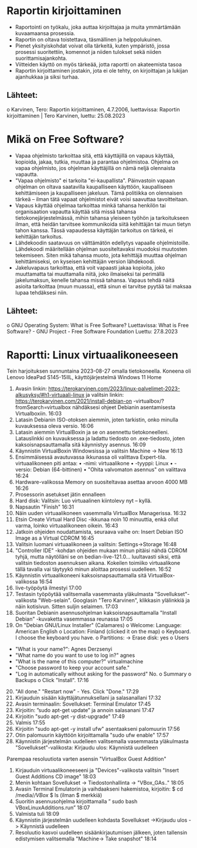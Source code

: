 # Raportin kirjoittaminen

-	Raportointi on työkalu, joka auttaa kirjoittajaa ja muita ymmärtämään kuvaamaansa prosessia.
-	Raportin on oltava toistettava, täsmällinen ja helppolukuinen.
-	Pienet yksityiskohdat voivat olla tärkeitä, kuten ympäristö, jossa prosessi suoritettiin, komennot ja niiden tulokset sekä niiden suorittamisajankohta.
-	Viitteiden käyttö on myös tärkeää, jotta raportti on akateemista tasoa
-	Raportin kirjoittaminen jostakin, jota ei ole tehty, on kirjoittajan ja lukijan ajanhukkaa ja siksi turhaa.
## Lähteet:
o	Karvinen, Tero: Raportin kirjoittaminen, 4.7.2006, luettavissa: Raportin kirjoittaminen | Tero Karvinen, luettu: 25.08.2023

# Mikä on Free Software?

-	Vapaa ohjelmisto tarkoittaa sitä, että käyttäjillä on vapaus käyttää, kopioida, jakaa, tutkia, muuttaa ja parantaa ohjelmistoa. Ohjelma on vapaa ohjelmisto, jos ohjelman käyttäjillä on nämä neljä olennaista vapautta.
-	"Vapaa ohjelmisto" ei tarkoita "ei-kaupallista". Päinvastoin vapaan ohjelman on oltava saatavilla kaupalliseen käyttöön, kaupalliseen kehittämiseen ja kaupalliseen jakeluun. Tämä politiikka on olennaisen tärkeä – ilman tätä vapaat ohjelmistot eivät voisi saavuttaa tavoitteitaan.
-	Vapaus käyttää ohjelmaa tarkoittaa minkä tahansa henkilön tai organisaation vapautta käyttää sitä missä tahansa tietokonejärjestelmässä, mihin tahansa yleiseen työhön ja tarkoitukseen ilman, että heidän tarvitsee kommunikoida siitä kehittäjän tai muun tietyn tahon kanssa. Tässä vapaudessa käyttäjän tarkoitus on tärkeä, ei kehittäjän tarkoitus.
-	Lähdekoodin saatavuus on välttämätön edellytys vapaalle ohjelmistoille. Lähdekoodi määritellään ohjelman suositeltavaksi muodoksi muutosten tekemiseen. Siten mikä tahansa muoto, jota kehittäjä muuttaa ohjelman kehittämiseksi, on kyseisen kehittäjän version lähdekoodi.
-	Jakeluvapaus tarkoittaa, että voit vapaasti jakaa kopioita, joko muuttamatta tai muuttamalla niitä, joko ilmaiseksi tai perimällä jakelumaksun, kenelle tahansa missä tahansa. Vapaus tehdä näitä asioita tarkoittaa (muun muassa), että sinun ei tarvitse pyytää tai maksaa lupaa tehdäksesi niin.
## Lähteet:
o	GNU Operating System: What is Free Software? Luettavissa: What is Free Software? - GNU Project - Free Software Foundation Luettu: 27.8.2023


# Raportti: Linux virtuaalikoneeseen

Tein harjoituksen sunnuntaina 2023-08-27 omalla tietokoneella. 
Koneena oli Lenovo IdeaPad S145-15IIL, käyttöjärjestelmä Windows 11 Home

1.	Avasin linkin: https://terokarvinen.com/2023/linux-palvelimet-2023-alkusyksy/#h1-virtuaali-linux ja valitsin linkin: https://terokarvinen.com/2021/install-debian-on -virtualbox/?fromSearch=virtualbox nähdäksesi ohjeet Debianin asentamisesta Virtualboxiin.
16:03
2.	Latasin Debianin ISO-otoksen aiemmin, joten tarkistin, onko minulla kuvauksessa oleva versio.
16:06
3.	Latasin aiemmin VirtualBoxin ja se on asennettu tietokoneelleni. Latauslinkki on kuvauksessa ja ladattu tiedosto on .exe-tiedosto, joten kaksoisnapsauttamalla sitä käynnistyy asennus.
16:09
4.	Käynnistin VirtualBoxin Windowsissa ja valitsin Machine -> New
16:13
5.	Ensimmäisessä avautuvassa ikkunassa oli valittava Expert-tila. virtuaalikoneen piti antaa:
•	-nimi: virtuaalikone
•	-tyyppi: Linux
•	-versio: Debian (64-bittinen)
•	"Ohita valvomaton asennus" on valittava
16:24
6.	Hardware-valikossa Memory on suositeltavaa asettaa arvoon 4000 MB
16:26
7.	Prosessorin asetukset jätin ennalleen
8.	Hard disk: Valitsin: Luo virtuaalinen kiintolevy nyt – kyllä.
9.	Napsautin "Finish"
16:31
10.	Näin uuden virtuaalikoneen vasemmalla VirtualBox Managerissa.
16:32
11.	Etsin Create Virtual Hard Disc -ikkunaa noin 10 minuuttia, enkä ollut varma, loinko virtuaalikoneen oikein.
16:43
12.	Jatkoin ohjeiden noudattamista, seuraava vaihe on:
Insert Debian ISO Image as a Virtual CDROM
16:45
13.	Valitsin luomani virtuaalikoneen ja valitsin:
Settings->Storage
16:48
14.	"Controller IDE" -kohdan ohjeiden mukaan minun pitäisi nähdä CDROM tyhjä, mutta näytölläni se on bedian-live-121.0... luultavasti siksi, että valitsin tiedoston asennuksen aikana. Kokeilen toimiiko virtuaalikone tällä tavalla vai täytyykö minun aloittaa prosessi uudelleen.
16:52
15.	Käynnistin virtuaalikoneeni kaksoisnapsauttamalla sitä VirtualBox-valikossa
16:54
16.	live-työpöytä ilmestyi
17:00
17.	Testasin työpöytää valitsemalla vasemmasta yläkulmasta "Sovellukset"-valikosta "Web-selain". Googlasin "Tero Karvinen", klikkasin ylälinkkiä ja näin kotisivun. Sitten suljin selaimen.
17:03
18.	Suoritan Debianin asennusohjelman kaksoisnapsauttamalla "Install Debian" -kuvaketta vasemmassa reunassa
17:05
19.	On "Debian GNU/Linux Installer" (Calamares)
o	Welcome: Language: American English 
o	Location: Finland (clicked it on the map)
o	Keyboard. I choose the keyboard you have.
o	Partitions: -> Erase disk: yes 
o	Users 
- "What is your name?": Agnes Derzsenyi
- "What name do you want to use to log in?" agnes
- "What is the name of this computer?" virtualmachine 
- "Choose password to keep your account safe."
- "Log in automatically without asking for the password" No.
o	Summary
o	Backups 
o	Click "Install".
17:16
20.	"All done." "Restart now" - Yes. Click "Done."
17:29
21.	Kirjauduin sisään käyttäjätunnuksellani ja salasanallani
17:32
22.	Avasin terminaalin: Sovellukset: Terminal Emulator
17:45
23.	Kirjoitin: ”sudo apt-get update” ja annoin salasanani
17:47
24.	Kirjoitin "sudo apt-get -y dist-upgrade"
17:49
25.	Valmis 17:55
26.	Kirjoitin "sudo apt-get -y install ufw" asentaakseni palomuurin
17:56
27.	Otin palomuurin käyttöön kirjoittamalla "sudo ufw enable"
17:57
28.	Käynnistin järjestelmän uudelleen valitsemalla vasemmasta yläkulmasta "Sovellukset"-valikosta: Kirjaudu ulos: Käynnistä uudelleen

Parempaa resoluutiota varten asensin "VirtualBox Guest Addition"
1.	Kirjauduin virtuaalikoneeseeni ja "Devices"-valikosta valitsin "Insert Guest Additions CD image"
18:03
2.	Menin kohtaan Sovellukset -> Tiedostonhallinta -> "VBox_GAs.."
18:05
3.	Avasin Terminal Emulatorin ja vaihdaakseni hakemistoa, kirjoitin: 
$ cd /media/*/VBox*
$ ls (ilman $ merkkiä)
4.	Suoritin asennusohjelma kirjoittamalla ” sudo bash VBoxLinuxAdditions.run”
18:07
5.	Valmista tuli 18:09
6.	Käynnistin järjestelmän uudelleen kohdasta Sovellukset ->Kirjaudu ulos -> Käynnistä uudelleen
7.	Resoluutio kasvoi uudelleen sisäänkirjautumisen jälkeen, joten tallensin edistymisen valitsemalla "Machine-> Take snapshot"
18:14


